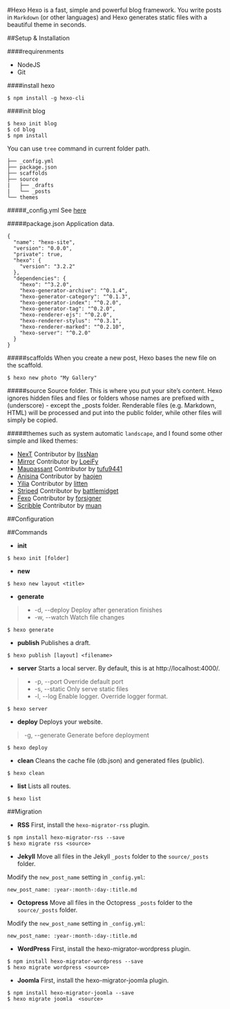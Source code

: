 #Hexo
Hexo is a fast, simple and powerful blog framework. You write posts in `Markdown` (or other languages) and Hexo generates static files with a beautiful theme in seconds.

##Setup & Installation

####requirenments
* NodeJS
* Git

####install hexo
```
$ npm install -g hexo-cli
```
####init blog
```
$ hexo init blog
$ cd blog
$ npm install
```
You can use `tree` command in current folder path.
```
├── _config.yml
├── package.json
├── scaffolds
├── source
|   ├── _drafts
|   └── _posts
└── themes
```

#####_config.yml
See [here](#configuration)

#####package.json
Application data.
```
{
  "name": "hexo-site",
  "version": "0.0.0",
  "private": true,
  "hexo": {
    "version": "3.2.2"
  },
  "dependencies": {
    "hexo": "^3.2.0",
    "hexo-generator-archive": "^0.1.4",
    "hexo-generator-category": "^0.1.3",
    "hexo-generator-index": "^0.2.0",
    "hexo-generator-tag": "^0.2.0",
    "hexo-renderer-ejs": "^0.2.0",
    "hexo-renderer-stylus": "^0.3.1",
    "hexo-renderer-marked": "^0.2.10",
    "hexo-server": "^0.2.0"
  }
}
```

#####scaffolds
When you create a new post, Hexo bases the new file on the scaffold.
```
$ hexo new photo "My Gallery"
```

#####source
Source folder. This is where you put your site’s content. Hexo ignores hidden files and files or folders whose names are prefixed with _ (underscore) - except the _posts folder. Renderable files (e.g. Markdown, HTML) will be processed and put into the public folder, while other files will simply be copied.

#####themes
such as system automatic `landscape`, and I found some other simple and liked themes:
* [NexT](https://github.com/iissnan/hexo-theme-next) Contributor by [IIssNan](http://notes.iissnan.com/)
* [Mirror](https://github.com/LoeiFy/Mirror) Contributor by [LoeiFy](http://mirror.am0200.com/)
* [Maupassant](https://github.com/tufu9441/maupassant-hexo) Contributor by [tufu9441](https://www.haomwei.com)
* [Anisina](https://github.com/Haojen/hexo-theme-Anisina) Contributor by [haojen](http://haojen.github.io/)
* [Yilia](https://github.com/litten/hexo-theme-yilia) Contributor by [litten](http://tuijiankan.com/)
* [Striped](https://github.com/battlemidget/hexo-theme-striped) Contributor by [battlemidget](http://blog.astokes.org/)
* [Fexo](https://github.com/forsigner/fexo) Contributor by [forsigner](http://forsigner.com/)
* [Scribble](https://github.com/muan/scribble) Contributor by [muan](http://muan.co/)

##Configuration

##Commands

* **init**

```
$ hexo init [folder]
```

* **new**

```
$ hexo new layout <title>
```

* **generate**

> * -d, --deploy	Deploy after generation finishes
> * -w, --watch	Watch file changes

```
$ hexo generate
```

* **publish**
Publishes a draft.

```
$ hexo publish [layout] <filename>
```

* **server**
Starts a local server. By default, this is at http://localhost:4000/.

> * -p, --port	Override default port
> * -s, --static	Only serve static files
> * -l, --log	Enable logger. Override logger format.

```
$ hexo server
```

* **deploy**
Deploys your website.
> -g, --generate	Generate before deployment

```
$ hexo deploy
```

* **clean**
Cleans the cache file (db.json) and generated files (public).

```
$ hexo clean
```

* **list**
Lists all routes.

```
$ hexo list
```

##Migration

* **RSS**
First, install the `hexo-migrator-rss` plugin.
```
$ npm install hexo-migrator-rss --save
$ hexo migrate rss <source>
```

* **Jekyll**
Move all files in the Jekyll `_posts` folder to the `source/_posts` folder.

Modify the `new_post_name` setting in `_config.yml`:
```
new_post_name: :year-:month-:day-:title.md
```

* **Octopress**
Move all files in the Octopress `_posts` folder to the `source/_posts` folder.

Modify the `new_post_name` setting in `_config.yml`:
```
new_post_name: :year-:month-:day-:title.md
```

* **WordPress**
First, install the hexo-migrator-wordpress plugin.
```
$ npm install hexo-migrator-wordpress --save
$ hexo migrate wordpress <source>
```

* **Joomla**
First, install the hexo-migrator-joomla plugin.
```
$ npm install hexo-migrator-joomla --save
$ hexo migrate joomla  <source>
```